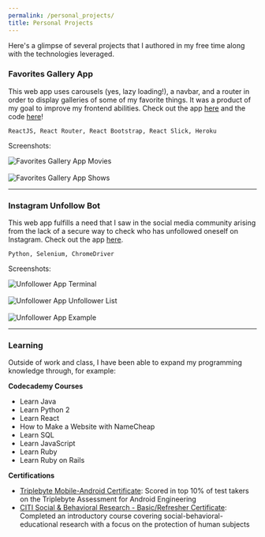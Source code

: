 ```yaml
---
permalink: /personal_projects/
title: Personal Projects
---
```


Here's a glimpse of several projects that I authored in my free time along with the technologies leveraged.

### Favorites Gallery App
This web app uses carousels (yes, lazy loading!), a navbar, and a router in order to display galleries of some of my favorite things. It was a product of my goal to improve my frontend abilities. Check out the app [here](https://favorites-gallery.herokuapp.com/) and the code [here](https://github.com/jamesbasa/Favorites-Gallery-App)!

```
ReactJS, React Router, React Bootstrap, React Slick, Heroku
```

Screenshots:

<img src="{{ site.url }}{{ site.baseurl }}/assets/images/personal_projects/home-movies.png" alt="Favorites Gallery App Movies" class="full"/>
<br/><br/>
<img src="{{ site.url }}{{ site.baseurl }}/assets/images/personal_projects/home-shows.png" alt="Favorites Gallery App Shows" class="full"/>

---
### Instagram Unfollow Bot
This web app fulfills a need that I saw in the social media community arising from the lack of a secure way to check who has unfollowed oneself on Instagram. Check out the app [here](https://github.com/jamesbasa/Instagram-Unfollow-Bot).

```
Python, Selenium, ChromeDriver
```

Screenshots:

<img src="{{ site.url }}{{ site.baseurl }}/assets/images/personal_projects/terminal.png" alt="Unfollower App Terminal" class="full"/>
<br/><br/>
<img src="{{ site.url }}{{ site.baseurl }}/assets/images/personal_projects/unfollower.png" alt="Unfollower App Unfollower List" class="full"/>
<br/><br/>
<img src="{{ site.url }}{{ site.baseurl }}/assets/images/personal_projects/example.png" alt="Unfollower App Example" class="full"/>

---
### Learning

Outside of work and class, I have been able to expand my programming knowledge through, for example:

**Codecademy Courses**
- Learn Java
- Learn Python 2
- Learn React
- How to Make a Website with NameCheap
- Learn SQL
- Learn JavaScript
- Learn Ruby
- Learn Ruby on Rails

**Certifications**
- [Triplebyte Mobile-Android Certificate](https://triplebyte.com/tb/nathan-james-basa-ygvdkop/certificate/track/android): Scored in top 10% of test takers on the Triplebyte Assessment for Android Engineering
- [CITI Social & Behavioral Research - Basic/Refresher Certificate](https://www.citiprogram.org/verify/?w21eb9426-10f5-44a4-9dfd-ed4384475c20-31095841): Completed an introductory course covering social-behavioral-educational research with a focus on the protection of human subjects